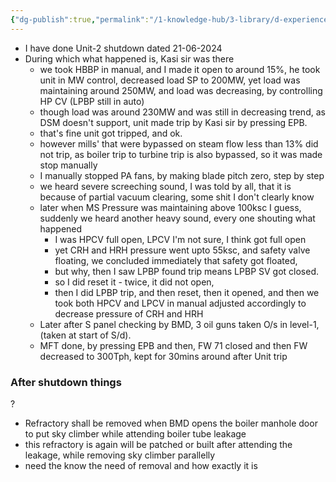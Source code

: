 ```yaml
---
{"dg-publish":true,"permalink":"/1-knowledge-hub/3-library/d-experiences-and-learnings/1-office/2-tstps-incidents-and-experiences/unit-shutdown/","noteIcon":""}
---
```


- I have done Unit-2 shutdown dated 21-06-2024
- During which what happened is, Kasi sir was there 
	- we took HBBP in manual, and I made it open to around 15%, he took unit in MW  control, decreased load SP to 200MW, yet load was maintaining around 250MW, and load was decreasing, by controlling HP CV (LPBP still in auto)
	- though load was around 230MW and was still in decreasing trend, as DSM doesn't support, unit made trip by Kasi sir by pressing EPB.
	- that's fine unit got tripped, and ok.
	- however mills' that were bypassed on steam flow less than 13% did not trip, as boiler trip to turbine trip is also bypassed, so it was made stop manually
	- I manually stopped PA fans, by making blade pitch zero, step by step
	- we heard severe screeching sound, I was told by all, that it is because of partial vacuum clearing, some shit I don't clearly know
	- later when MS Pressure was maintaining above 100ksc I guess, suddenly we heard another heavy sound, every one shouting what happened
		- I was HPCV full open, LPCV I'm not sure, I think got full open
		- yet CRH and HRH pressure went upto 55ksc, and safety valve floating, we concluded immediately that safety got floated,
		- but why, then I saw LPBP found trip means LPBP SV got closed.
		- so I did reset it - twice, it did not open,
		- then I did LPBP trip, and then reset, then it opened, and then we took both HPCV and LPCV in manual adjusted accordingly to decrease pressure of CRH and HRH
	- Later after S panel checking by BMD, 3 oil guns taken O/s in level-1,(taken at start of S/d).
	- MFT done, by pressing EPB and then, FW 71 closed and then  FW decreased to 300Tph, kept for 30mins around after Unit trip

### After shutdown things
?
- Refractory shall be removed when BMD opens the boiler manhole door to put sky climber while attending boiler tube leakage
- this refractory is again will be patched or built after attending the leakage, while removing sky climber parallelly
- need the know the need of removal and how exactly it is